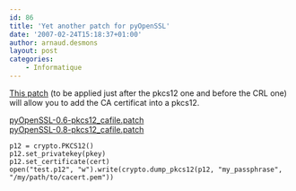```yaml
---
id: 86
title: 'Yet another patch for pyOpenSSL'
date: '2007-02-24T15:18:37+01:00'
author: arnaud.desmons
layout: post
categories:
    - Informatique
---
```


[This patch](http://arnaud.desmons.free.fr/pyOpenSSL-0.6-pkcs12_cafile.patch) (to be applied just after the pkcs12 one and before the CRL one) will allow you to add the CA certificat into a pkcs12.  
   
[pyOpenSSL-0.6-pkcs12\_cafile.patch](http://arnaud.desmons.free.fr/pyOpenSSL-0.6-pkcs12_cafile.patch)  
[pyOpenSSL-0.8-pkcs12\_cafile.patch](http://arnaud.desmons.free.fr/pyOpenSSL-0.8-pkcs12_cafile.patch)  

```
p12 = crypto.PKCS12()
p12.set_privatekey(pkey)
p12.set_certificate(cert)
open("test.p12", "w").write(crypto.dump_pkcs12(p12, "my_passphrase", "/my/path/to/cacert.pem"))
```
